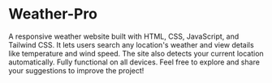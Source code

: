 # Weather-Pro
A responsive weather website built with HTML, CSS, JavaScript, and Tailwind CSS. It lets users search any location's weather and view details like temperature and wind speed. The site also detects your current location automatically. Fully functional on all devices. Feel free to explore and share your suggestions to improve the project!
